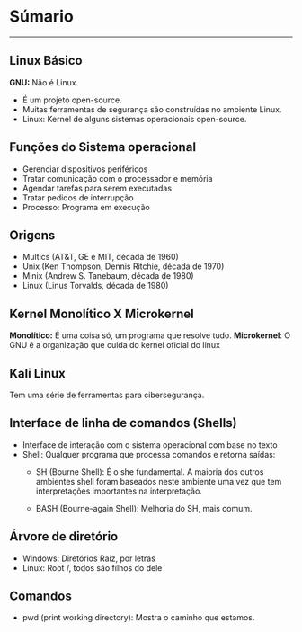 
# Súmario


----


## Linux Básico

**GNU:** Não é Linux.

* É um projeto open-source.
* Muitas ferramentas de segurança são construídas no ambiente Linux.
* Linux: Kernel de alguns sistemas operacionais open-source.

## Funções do Sistema operacional

* Gerenciar dispositivos periféricos
* Tratar comunicação com o processador e memória
* Agendar tarefas para serem executadas
* Tratar pedidos de interrupção
* Processo: Programa em execução

## Origens

* Multics (AT&T, GE e MIT, década de 1960)
* Unix (Ken Thompson, Dennis Ritchie, década de 1970)
* Minix (Andrew S. Tanebaum, década de 1980)
* Linux (Linus Torvalds, década de  1980)
## Kernel Monolítico X Microkernel

**Monolítico:** É uma coisa só, um programa que resolve tudo.
**Microkernel**: O GNU é a organização que cuida do kernel oficial do linux



## Kali Linux

Tem uma série de ferramentas para cibersegurança.


## Interface de linha de comandos (Shells)

* Interface de interação com o sistema operacional com base no texto
* Shell: Qualquer programa que processa comandos e retorna saídas:
	* SH (Bourne Shell): É o she fundamental. A maioria dos outros ambientes shell foram baseados neste ambiente uma vez que tem interpretações importantes na interpretação.
	
	* BASH (Bourne-again Shell): Melhoria do SH, mais comum.

## Árvore de diretório

* Windows: Diretórios Raiz, por letras
* Linux: Root /, todos são filhos do dele

## Comandos

* pwd (print working directory): Mostra o caminho que estamos.



